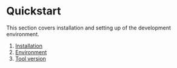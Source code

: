 # Quickstart

This section covers installation and setting up of the development environment.

1. [Installation](./chapter_2/subchapter_1.md)
2. [Environment](./chapter_2/subchapter_2.md)
3. [Tool version](./chapter_2/subchapter_3.md)